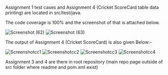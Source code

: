 Assignment 1 test cases and Assignment 4 (Cricket ScoreCard table data printing) are located in src/test/java.



The code coverage is 100% and the screenshot of that is attached below.

![Screenshot (62)](https://github.com/karsh-404/QA_Comviva/assets/106162400/71a2df0e-007c-43d6-b945-ee229a32c238)
![Screenshot (63)](https://github.com/karsh-404/QA_Comviva/assets/106162400/d3fb0940-1fc6-4d7d-a372-242039fb757c)



The output of Assignment 4 (Cricket ScoreCard) is also given Below:- 

![Screenshotcc1](https://github.com/karsh-404/QA_Comviva/assets/106162400/cde9be36-ae23-4686-a76a-7ae092f95a43)
![Screenshotcc2](https://github.com/karsh-404/QA_Comviva/assets/106162400/7cee1aa2-ffdf-48ad-9fee-5e3ec7bab511)
![Screenshotcc3](https://github.com/karsh-404/QA_Comviva/assets/106162400/b01128fb-9dc0-443d-89a8-5d3464e2de6c)
![Screenshotcc4](https://github.com/karsh-404/QA_Comviva/assets/106162400/51514a26-0ca4-4913-a9eb-bac3d817688a)



Assignment 3 and 4 are there in root repository (main repo page outside of src folder where readme and pom.xml exist)

